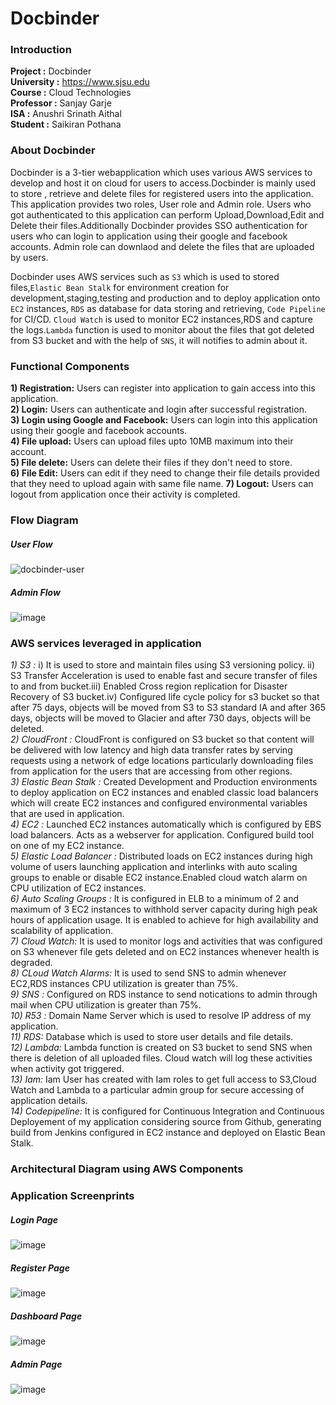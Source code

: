 # Docbinder  
 

### Introduction  


**Project     :** Docbinder  
**University  :** https://www.sjsu.edu  
**Course      :** Cloud Technologies  
**Professor   :** Sanjay Garje  
**ISA         :** Anushri Srinath Aithal  
**Student     :** Saikiran Pothana 
  
  
### About Docbinder  

Docbinder is a 3-tier webapplication which uses various AWS services to develop and host it on cloud for users to access.Docbinder is mainly used to store , retrieve and delete files for registered users into the application. This application provides two roles, User role and Admin role. Users who got authenticated to this application can perform Upload,Download,Edit and Delete their files.Additionally Docbinder provides SSO authentication for users who can login to application using their google and facebook accounts. Admin role can downlaod and delete the files that are uploaded by users.  
  
Docbinder uses AWS services such as `S3` which is used to stored files,`Elastic Bean Stalk` for environment creation for development,staging,testing and production and to deploy application onto `EC2` instances, `RDS` as database for data storing and retrieving, `Code Pipeline` for CI/CD. `Cloud Watch` is used to monitor EC2 instances,RDS and capture the logs.`Lambda` function is used to monitor about the files that got deleted from S3 bucket and with the help of `SNS`, it will notifies to admin about it.  
  
  
### Functional Components 
  
**1) Registration:** Users can register into application to gain access into this application.  
**2) Login:** Users can authenticate and login after successful registration.  
**3) Login using Google and Facebook:** Users can login into this application using their google and facebook accounts.  
**4) File upload:** Users can upload files upto 10MB maximum into their account.  
**5) File delete:** Users can delete their files if they don't need to store.  
**6) File Edit:** Users can edit if they need to change their file details provided that they need to upload again with same file name. **7) Logout:** Users can logout from application once their activity is completed.  
 
    
### Flow Diagram  
##### User Flow  
![docbinder-user](https://user-images.githubusercontent.com/42726386/47758225-4b6d5a00-dc67-11e8-95b2-ae889272b2c0.png)  
##### Admin Flow  
![image](https://user-images.githubusercontent.com/42726386/47758547-b53a3380-dc68-11e8-85fa-c45971167a86.png)
  


  
### AWS services leveraged in application 
  
*1) S3 :* i) It is used to store and maintain files using S3 versioning policy. ii) S3 Transfer Acceleration is used to enable fast and secure transfer of files to and from bucket.iii) Enabled Cross region replication for Disaster Recovery of S3 bucket.iv) Configured life cycle policy for s3 bucket so that after 75 days, objects will be moved from S3 to S3 standard IA and after 365 days, objects will be moved to Glacier and after 730 days, objects will be deleted.  
*2) CloudFront :* CloudFront is configured on S3 bucket so that content will be delivered with low latency and high data transfer rates  by serving requests using a network of edge locations particularly downloading files from application for the users that are accessing from other regions.  
*3) Elastic Bean Stalk :* Created Development and Production environments to deploy application on EC2 instances and enabled classic load balancers which will create EC2 instances and configured environmental variables that are used in application.  
*4) EC2 :* Launched EC2 instances automatically which is configured by EBS load balancers. Acts as a webserver for application. Configured build tool on one of my EC2 instance.  
*5) Elastic Load Balancer :* Distributed loads on EC2 instances during high volume of users launching application and interlinks with auto scaling groups to enable or disable EC2 instance.Enabled cloud watch alarm on CPU utilization of EC2 instances.  
*6) Auto Scaling Groups :* It is configured in ELB to a minimum of 2 and maximum of 3 EC2 instances to withhold server capacity during high peak hours of application usage. It is enabled to achieve for high availability and scalability of application.  
*7) Cloud Watch:* It is used to monitor logs and activities that was configured on S3 whenever file gets deleted and on EC2 instances whenever health is degraded.  
*8) CLoud Watch Alarms:* It is used to send SNS to admin whenever EC2,RDS instances CPU utilization is greater than 75%.  
*9) SNS :* Configured on RDS instance to send notications to admin through mail when CPU utilization is greater than 75%.  
*10) R53 :* Domain Name Server which is used to resolve IP address of my application.  
*11) RDS:* Database which is used to store user details and file details.  
*12) Lambda:* Lambda function is created on S3 bucket to send SNS when there is deletion of all uploaded files. Cloud watch will log these activities when activity got triggered.  
*13) Iam:* Iam User has created with Iam roles to get full access to S3,Cloud Watch and Lambda to a particular admin group for secure accessing of application details.  
*14) Codepipeline:* It is configured for Continuous Integration and Continuous Deployement of my application considering source from Github, generating build from Jenkins configured in EC2 instance and deployed on Elastic Bean Stalk.  

### Architectural Diagram using AWS Components  
### Application Screenprints  
##### Login Page  
![image](https://user-images.githubusercontent.com/42726386/47756135-27594b00-dc5e-11e8-8f99-7a2014ce15b7.png)  
##### Register Page  
![image](https://user-images.githubusercontent.com/42726386/47756510-9f744080-dc5f-11e8-94ba-5487dfa0167c.png)
##### Dashboard Page  
![image](https://user-images.githubusercontent.com/42726386/47756264-a189cf80-dc5e-11e8-9d87-cf20b0b74f8d.png)  
##### Admin Page  
![image](https://user-images.githubusercontent.com/42726386/47756393-1c52ea80-dc5f-11e8-94a5-ede67763da71.png)  




